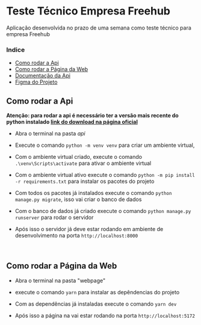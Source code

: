 # **Teste Técnico Empresa Freehub**

Aplicação desenvolvida no prazo de uma semana como teste técnico para empresa Freehub

### Indice

- [Como rodar a Api](#runApi)
- [Como rodar a Página da Web](#runWebPage)
- [Documentação da Api](https://tasty-catboat-531.notion.site/Teste-T-cnico-Api-Doc-93c7ae41230640f6a3de4c6b99991c53)
- [Figma do Projeto](https://www.figma.com/file/rHmELuAQr78AsiilJWZ2UN/Teste-T%C3%A9cnico-Freehub?node-id=0%3A1&t=uVPZ2nlobktZGb7F-1)

<h2 id="runApi">Como rodar a Api</h2>

**Atenção: para rodar a api é necessário ter a versão mais recente do python instalado [link do download na página oficial](https://www.python.org/downloads/)**

- Abra o terminal na pasta _api_

- Execute o comando `python -m venv venv` para criar um ambiente virtual,

- Com o ambiente virtual criado, execute o comando `.\venv\Scripts\activate` para ativar o ambiente virtual

- Com o ambiente virtual ativo execute o comando `python -m pip install -r requirements.txt` para instalar os pacotes do projeto

- Com todos os pacotes já instalados execute o comando `python manage.py migrate`, isso vai criar o banco de dados

- Com o banco de dados já criado execute o comando `python manage.py runserver` para rodar o servidor

- Após isso o servidor já deve estar rodando em ambiente de desenvolvimento na porta `http://localhost:8000`

<br/>
<h2 id="runWebPage">Como rodar a Página da Web</h2>

- Abra o terminal na pasta "webpage"

- execute o comando `yarn` para instalar as depêndencias do projeto

- Com as dependências já instaladas execute o comando `yarn dev`

- Após isso a página na vai estar rodando na porta `http://localhost:5172`
